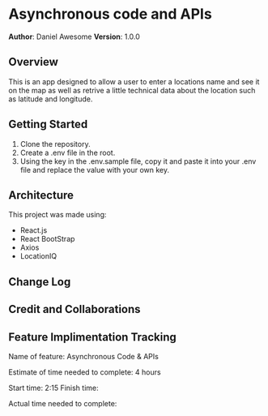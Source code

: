 # Asynchronous code and APIs

**Author**: Daniel Awesome
**Version**: 1.0.0

## Overview

This is an app designed to allow a user to enter a locations name and see it on the map as well as retrive a little technical data about the location such as latitude and longitude.

## Getting Started

1. Clone the repository.
2. Create a .env file in the root.
3. Using the key in the .env.sample file, copy it and paste it into your .env file and replace the value with your own key.
<!-- What are the steps that a user must take in order to build this app on their own machine and get it running? -->

## Architecture

This project was made using:

- React.js
- React BootStrap
- Axios
- LocationIQ

## Change Log
<!-- Use this area to document the iterative changes made to your application as each feature is successfully implemented. Use time stamps. Here's an example:

01-01-2001 4:59pm - Application now has a fully-functional express server, with a GET route for the location resource. -->

## Credit and Collaborations
<!-- Give credit (and a link) to other people or resources that helped you build this application. -->

## Feature Implimentation Tracking

Name of feature: Asynchronous Code & APIs

Estimate of time needed to complete: 4 hours

Start time: 2:15
Finish time: 

Actual time needed to complete: 
